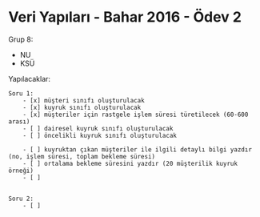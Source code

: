 # Veri Yapıları - Bahar 2016 - Ödev 2  

Grup 8:  
- NU  
- KSÜ  

Yapılacaklar:  

	Soru 1:  
		- [x] müşteri sınıfı oluşturulacak  
		- [x] kuyruk sınıfı oluşturulacak  
		- [x] müşteriler için rastgele işlem süresi türetilecek (60-600 arası)  
		- [ ] dairesel kuyruk sınıfı oluşturulacak  
		- [ ] öncelikli kuyruk sınıfı oluşturulacak  

		- [ ] kuyruktan çıkan müşteriler ile ilgili detaylı bilgi yazdır (no, işlem süresi, toplam bekleme süresi)  
		- [ ] ortalama bekleme süresini yazdır (20 müşterilik kuyruk örneği)  
		- [ ] 


	Soru 2:  
		- [ ]